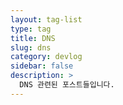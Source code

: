 ```yaml
---
layout: tag-list
type: tag
title: DNS
slug: dns
category: devlog
sidebar: false
description: >
  DNS 관련된 포스트들입니다.
---
```

